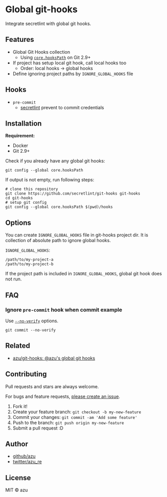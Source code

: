 # Global git-hooks

Integrate secretlint with global git hooks.

## Features

- Global Git Hooks collection
    - Using [`core.hooksPath`](https://git-scm.com/docs/githooks) on Git 2.9+
- If project has setup local git hook, call local hooks too
    - Order: local hooks -> global hooks 
- Define ignoring project paths by `IGNORE_GLOBAL_HOOKS` file

## Hooks

- `pre-commit`
    - [secretlint](https://github.com/secretlint/secretlint) prevent to commit credentials

## Installation

**Requirement:**

- Docker
- Git 2.9+

Check if you already have any global git hooks:

    git config --global core.hooksPath

If output is not empty, run following steps:

```shell script
# clone this repository
git clone https://github.com/secretlint/git-hooks git-hooks
cd git-hooks
# setup git config
git config --global core.hooksPath $(pwd)/hooks
```

## Options

You can create `IGNORE_GLOBAL_HOOKS` file in git-hooks project dir.
It is collection of absolute path to ignore global hooks.

`IGNORE_GLOBAL_HOOKS`:
```
/path/to/my-project-a
/path/to/my-project-b
```

If the project path is included in `IGNORE_GLOBAL_HOOKS`, global git hook does not run. 

## FAQ

### Ignore `pre-commit` hook when commit example

Use [`--no-verify`](https://git-scm.com/docs/git-commit#Documentation/git-commit.txt---no-verify) options.

```
git commit --no-verify
```

## Related

- [azu/git-hooks: @azu's global git hooks](https://github.com/azu/git-hooks)

## Contributing

Pull requests and stars are always welcome.

For bugs and feature requests, [please create an issue](https://github.com/secretlint/git-hooks/issues).

1. Fork it!
2. Create your feature branch: `git checkout -b my-new-feature`
3. Commit your changes: `git commit -am 'Add some feature'`
4. Push to the branch: `git push origin my-new-feature`
5. Submit a pull request :D

## Author

- [github/azu](https://github.com/azu)
- [twitter/azu_re](https://twitter.com/azu_re)

## License

MIT © azu